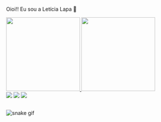 Oioi!! Eu sou a Letícia Lapa 👋
<div>
  <a href="https://github.com/LehLapa">
  <img height="200em" src="https://github-readme-stats.vercel.app/api?username=LehLapa&show_icons=true&theme=midnight-purple&include_all_commits=tru&count_private+true"/>
  <img height="200em" src="https://github-readme-stats.vercel.app/api/top-langs/?username=LehLapa&layout=donut-vertical&theme=midnight-purple"/>
</div>
<div>
  <a href="https://www.instagram.com/whoislapa_/ target="_blanck"> <img src="https://img.shields.io/badge/Instagram-E4405F?style=for-the-badge&logo=instagram&logoColor=white"></a>
  <a href="leticiadalapa@gmail.com"> <img src="https://img.shields.io/badge/Gmail-D14836?style=for-the-badge&logo=gmail&logoColor=white" target="_blanck"></a>
  <a href="https://www.linkedin.com/in/letícia-lapa-2710b6280/" target="_blanck"> <img src="https://img.shields.io/badge/LinkedIn-0077B5?style=for-the-badge&logo=linkedin&logoColor=white"></a>
</div>
    
## 
![snake gif](https://github.com/LehLapa/LehLapa/blob/output/github-contribution-grid-snake.svg)
